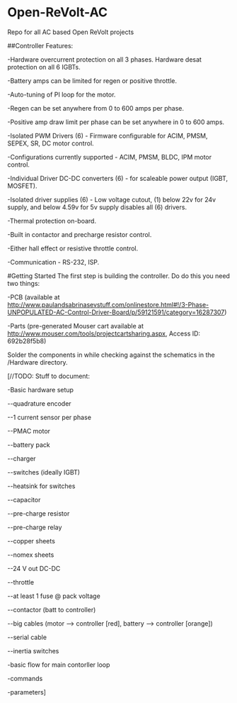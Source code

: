 # Open-ReVolt-AC
Repo for all AC based Open ReVolt projects

##Controller Features:

-Hardware overcurrent protection on all 3 phases.  Hardware desat protection on all 6 IGBTs.

-Battery amps can be limited for regen or positive throttle.

-Auto-tuning of PI loop for the motor.

-Regen can be set anywhere from 0 to 600 amps per phase.

-Positive amp draw limit per phase can be set anywhere in 0 to 600 amps.

-Isolated PWM Drivers (6) - Firmware configurable for ACIM, PMSM, SEPEX, SR, DC motor control.

-Configurations currently supported - ACIM, PMSM, BLDC, IPM motor control.

-Individual Driver DC-DC converters (6) - for scaleable power output (IGBT, MOSFET).

-Isolated driver supplies (6) - Low voltage cutout, (1) below 22v for 24v supply, and below 4.59v for 5v supply disables all (6) 
drivers.

-Thermal protection on-board.

-Built in contactor and precharge resistor control.

-Either hall effect or resistive throttle control.

-Communication - RS-232, ISP.

#Getting Started
The first step is building the controller. Do do this you need two things:

-PCB (available at http://www.paulandsabrinasevstuff.com/onlinestore.html#!/3-Phase-UNPOPULATED-AC-Control-Driver-Board/p/59121591/category=16287307)

-Parts (pre-generated Mouser cart available at http://www.mouser.com/tools/projectcartsharing.aspx, Access ID: 692b28f5b8)


Solder the components in while checking against the schematics in the /Hardware directory.


[//TODO: Stuff to document:

-Basic hardware setup

--quadrature encoder

--1 current sensor per phase

--PMAC motor

--battery pack

--charger

--switches (ideally IGBT)

--heatsink for switches

--capacitor

--pre-charge resistor

--pre-charge relay

--copper sheets

--nomex sheets

--24 V out DC-DC

--throttle

--at least 1 fuse @ pack voltage

--contactor (batt to controller)

--big cables (motor --> controller [red], battery --> controller [orange])

--serial cable

--inertia switches

-basic flow for main contorller loop

-commands

-parameters]
